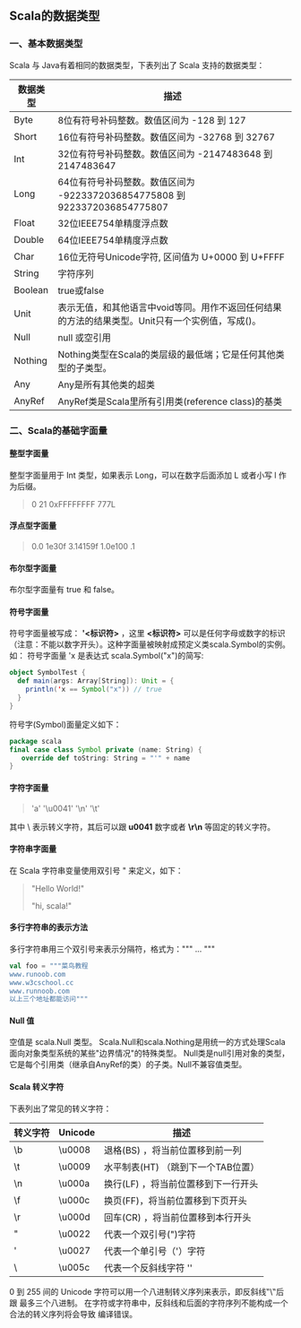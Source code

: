 ## Scala的数据类型

### 一、基本数据类型

Scala 与 Java有着相同的数据类型，下表列出了 Scala 支持的数据类型：

| 数据类型 | 描述                                                         |
| -------- | ------------------------------------------------------------ |
| Byte     | 8位有符号补码整数。数值区间为 -128 到 127                    |
| Short    | 16位有符号补码整数。数值区间为 -32768 到 32767               |
| Int      | 32位有符号补码整数。数值区间为 -2147483648 到 2147483647     |
| Long     | 64位有符号补码整数。数值区间为 -9223372036854775808 到 9223372036854775807 |
| Float    | 32位IEEE754单精度浮点数                                      |
| Double   | 64位IEEE754单精度浮点数                                      |
| Char     | 16位无符号Unicode字符, 区间值为 U+0000 到 U+FFFF             |
| String   | 字符序列                                                     |
| Boolean  | true或false                                                  |
| Unit     | 表示无值，和其他语言中void等同。用作不返回任何结果的方法的结果类型。Unit只有一个实例值，写成()。 |
| Null     | null 或空引用                                                |
| Nothing  | Nothing类型在Scala的类层级的最低端；它是任何其他类型的子类型。 |
| Any      | Any是所有其他类的超类                                        |
| AnyRef   | AnyRef类是Scala里所有引用类(reference class)的基类           |

### 二、Scala的基础字面量

#### 整型字面量

整型字面量用于 Int 类型，如果表示 Long，可以在数字后面添加 L 或者小写 l 作为后缀。

> 0
> 21 
> 0xFFFFFFFF
> 777L

#### 浮点型字面量

> 0.0 
> 1e30f 
> 3.14159f 
> 1.0e100
> .1

#### 布尔型字面量

布尔型字面量有 true 和 false。

#### 符号字面量

符号字面量被写成： **'<标识符>** ，这里 **<标识符>** 可以是任何字母或数字的标识（注意：不能以数字开头）。这种字面量被映射成预定义类scala.Symbol的实例。
如： 符号字面量 
'x
是表达式 scala.Symbol("x")的简写:

```scala
object SymbolTest {
  def main(args: Array[String]): Unit = {
    println('x == Symbol("x")) // true
  }
}
```

符号字(Symbol)面量定义如下：

```scala
package scala
final case class Symbol private (name: String) {
   override def toString: String = "'" + name
}
```

#### 字符字面量

> 'a' 
> '\u0041'
> '\n'
> '\t'

其中 \ 表示转义字符，其后可以跟 **u0041** 数字或者 **\r\n** 等固定的转义字符。

#### 字符串字面量

在 Scala 字符串变量使用双引号 " 来定义，如下：

>  "Hello World!"
>
> "hi, scala!"

#### 多行字符串的表示方法

多行字符串用三个双引号来表示分隔符，格式为：""" ... """

```scala
val foo = """菜鸟教程
www.runoob.com
www.w3cschool.cc
www.runnoob.com
以上三个地址都能访问"""
```

#### Null 值

空值是 scala.Null 类型。
Scala.Null和scala.Nothing是用统一的方式处理Scala面向对象类型系统的某些"边界情况"的特殊类型。
Null类是null引用对象的类型，它是每个引用类（继承自AnyRef的类）的子类。Null不兼容值类型。

#### Scala 转义字符

下表列出了常见的转义字符：

| 转义字符 | Unicode | 描述                                |
| -------- | ------- | ----------------------------------- |
| \b       | \u0008  | 退格(BS) ，将当前位置移到前一列     |
| \t       | \u0009  | 水平制表(HT) （跳到下一个TAB位置）  |
| \n       | \u000a  | 换行(LF) ，将当前位置移到下一行开头 |
| \f       | \u000c  | 换页(FF)，将当前位置移到下页开头    |
| \r       | \u000d  | 回车(CR) ，将当前位置移到本行开头   |
| \"       | \u0022  | 代表一个双引号(")字符               |
| \'       | \u0027  | 代表一个单引号（'）字符             |
| \\       | \u005c  | 代表一个反斜线字符 '\'              |

0 到 255 间的 Unicode 字符可以用一个八进制转义序列来表示，即反斜线‟\‟后跟 最多三个八进制。
在字符或字符串中，反斜线和后面的字符序列不能构成一个合法的转义序列将会导致 编译错误。
